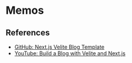 # Memos


## References
- [GitHub: Next.js Velite Blog Template](https://github.com/jolbol1/nextjs-velite-blog-template)
- [YouTube: Build a Blog with Velite and Next.js](https://www.youtube.com/watch?v=tSI98g3PDyE&t=8s)